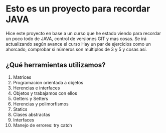 # Esto es un proyecto para recordar JAVA
Hice este proyecto en base a un curso que he estado viendo para recordar un poco todo de JAVA, control de versiones GIT y mas cosas. Se irá actualizando según avance el curso
Hay un par de ejercicios como un ahorcado, comprobar si números son múltiplos de 3 y 5 y cosas así.

## ¿Qué herramientas utilizamos?
1. Matrices
2. Programacion orientada a objetos
3. Herencias e interfaces
4. Objetos y trabajamos con ellos
5. Getters y Setters
6. Herencias y polimorfismos
7. Statics
8. Clases abstractas
9. Interfaces
10. Manejo de errores: try catch